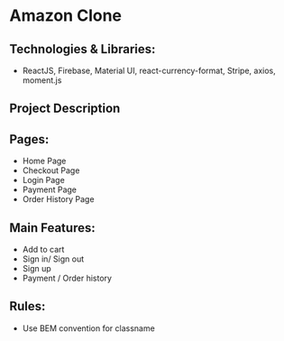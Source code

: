 # Amazon Clone

## Technologies & Libraries:

- ReactJS, Firebase, Material UI, react-currency-format, Stripe, axios, moment.js

## Project Description

## Pages:

- Home Page
- Checkout Page
- Login Page
- Payment Page
- Order History Page

## Main Features:

- Add to cart
- Sign in/ Sign out
- Sign up
- Payment / Order history

## Rules:

- Use BEM convention for classname
